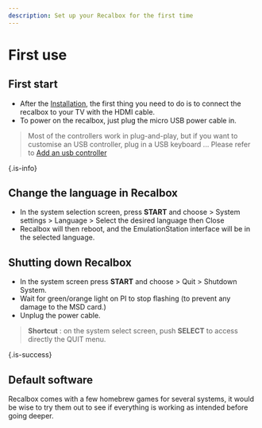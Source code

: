 ```yaml
---
description: Set up your Recalbox for the first time
---
```


# First use

## First start

* After the [Installation](preparation-and-installation-of-recalbox/), the first thing you need to do is to connect the recalbox to your TV with the HDMI cable.
* To power on the recalbox, just plug the micro USB power cable in.


>Most of the controllers work in plug-and-play, but if you want to customise an USB controller, plug in a USB keyboard ... Please refer to [Add an usb controller](controller-configuration.md#configure-a-controller)
>
{.is-info}

## Change the language in Recalbox

* In the system selection screen, press **START** and choose  &gt; System settings &gt; Language &gt; Select the desired language  then Close
* Recalbox will then reboot, and the EmulationStation interface will be in the selected language.

## Shutting down Recalbox

* In the system screen press **START** and choose &gt; Quit &gt; Shutdown System.
* Wait for green/orange light on PI to stop flashing \(to prevent any damage to the MSD card.\)
* Unplug the power cable.


>**Shortcut** : on the system select screen, push **SELECT** to access directly the QUIT menu.
>
{.is-success}

## Default software

Recalbox comes with a few homebrew games for several systems, it would be wise to try them out to see if everything is working as intended before going deeper.


